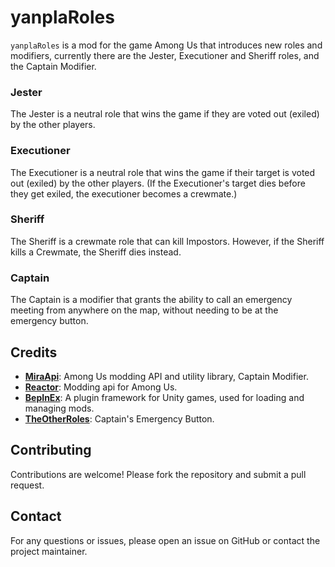# yanplaRoles
`yanplaRoles` is a mod for the game Among Us that introduces new roles and modifiers, currently there are the Jester, Executioner and Sheriff roles, and the Captain Modifier.

### Jester

The Jester is a neutral role that wins the game if they are voted out (exiled) by the other players.

### Executioner

The Executioner is a neutral role that wins the game if their target is voted out (exiled) by the other players. (If the Executioner's target dies before they get exiled, the executioner becomes a crewmate.)

### Sheriff

The Sheriff is a crewmate role that can kill Impostors. However, if the Sheriff kills a Crewmate, the Sheriff dies instead.

### Captain

The Captain is a modifier that grants the ability to call an emergency meeting from anywhere on the map, without needing to be at the emergency button.

## Credits
- **[MiraApi](https://github.com/All-Of-Us-Mods/MiraAPI)**: Among Us modding API and utility library, Captain Modifier.
- **[Reactor](https://github.com/NuclearPowered/Reactor)**: Modding api for Among Us.
- **[BepInEx](https://github.com/BepInEx/BepInEx)**: A plugin framework for Unity games, used for loading and managing mods.
- **[TheOtherRoles](https://github.com/TheOtherRolesAU/TheOtherRoles)**: Captain's Emergency Button.

## Contributing

Contributions are welcome! Please fork the repository and submit a pull request.

## Contact

For any questions or issues, please open an issue on GitHub or contact the project maintainer.
